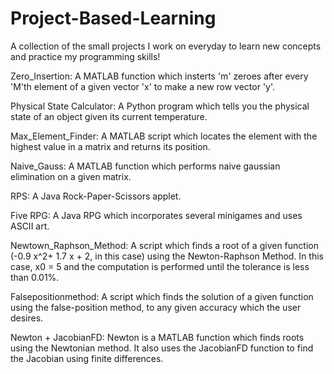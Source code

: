 # Project-Based-Learning
A collection of the small projects I work on everyday to learn new concepts and practice my programming skills!

Zero_Insertion: A MATLAB function which insterts 'm' zeroes after every 'M'th element of a given vector 'x' to make a new row vector 'y'.

Physical State Calculator: A Python program which tells you the physical state of an object given its current temperature.

Max_Element_Finder: A MATLAB script which locates the element with the highest value in a matrix and returns its position.

Naive_Gauss: A MATLAB function which performs naive gaussian elimination on a given matrix.

RPS: A Java Rock-Paper-Scissors applet.

Five RPG: A Java RPG which incorporates several minigames and uses ASCII art.

Newtown_Raphson_Method: A script which finds a root of a given function (-0.9 x^2+ 1.7 x + 2, in this case) using the Newton-Raphson Method. In this case, x0 = 5 and the computation is performed until the tolerance is less than 0.01%.

Falsepositionmethod: A script which finds the solution of a given function using the false-position method, to any given accuracy which the user desires.

Newton + JacobianFD: Newton is a MATLAB function which finds roots using the Newtonian method. It also uses the JacobianFD function to find the Jacobian using finite differences.
